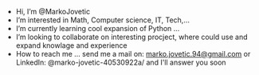 - Hi, I’m @MarkoJovetic
- I’m interested in Math, Computer science, IT, Tech,...
- I’m currently learning cool expansion of Python ...
- I’m looking to collaborate on interesting procject, where could use and expand knowlage and experience 
- How to reach me ... send me a mail on: marko.jovetic.94@gmail.com 
or LinkedIn: @marko-jovetic-40530922a/
and I'll answer you soon
